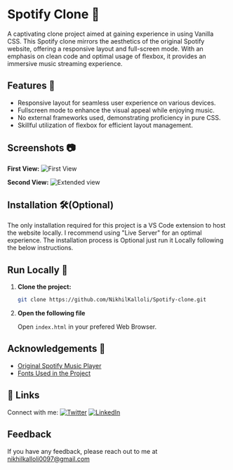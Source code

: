 # Spotify Clone 🎵

A captivating clone project aimed at gaining experience in using Vanilla CSS. This Spotify clone mirrors the aesthetics of the original Spotify website, offering a responsive layout and full-screen mode. With an emphasis on clean code and optimal usage of flexbox, it provides an immersive music streaming experience.

## Features 🚀

- Responsive layout for seamless user experience on various devices.
- Fullscreen mode to enhance the visual appeal while enjoying music.
- No external frameworks used, demonstrating proficiency in pure CSS.
- Skillful utilization of flexbox for efficient layout management.

## Screenshots 📷

**First View:**
![First View](https://github.com/NikhilKalloli/Spotify-clone/assets/123582746/bb9603f8-f312-4ad6-9d7a-ee73befc7374)

**Second View:**
![Extended view](https://github.com/NikhilKalloli/Spotify-clone/assets/123582746/bfaa2c3f-3ae3-4f81-bd04-d65e35be23b0)

## Installation 🛠️(Optional)

The only installation required for this project is a VS Code extension to host the website locally. I recommend using "Live Server" for an optimal experience. The installation process is Optional just run it Locally following the below instructions.

## Run Locally 🏃

1. **Clone the project:**

   ```bash
   git clone https://github.com/NikhilKalloli/Spotify-clone.git
   ```
   
2. **Open the following file**

   Open ```index.html``` in your prefered Web Browser.


## Acknowledgements 🙌

- [Original Spotify Music Player](https://open.spotify.com/)
- [Fonts Used in the Project](https://fontawesome.com/)





## 🔗 Links
Connect with me:
[![Twitter](https://img.shields.io/badge/Twitter-1DA1F2?style=for-the-badge&logo=twitter&logoColor=white)](https://twitter.com/NikhilKalloli)
[![LinkedIn](https://img.shields.io/badge/LinkedIn-0A66C2?style=for-the-badge&logo=linkedin&logoColor=white)](https://www.linkedin.com/in/nikhil-kalloli-a6ab2a25b/)




## Feedback

If you have any feedback, please reach out to me at nikhilkalloli0097@gmail.com



